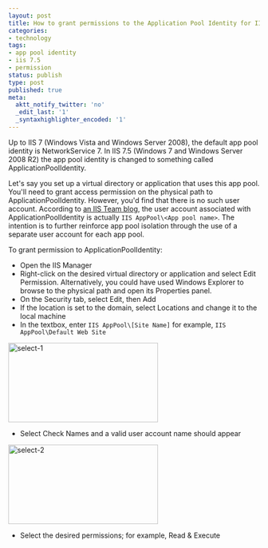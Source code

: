 ```yaml
---
layout: post
title: How to grant permissions to the Application Pool Identity for IIS 7.5
categories:
- technology
tags:
- app pool identity
- iis 7.5
- permission
status: publish
type: post
published: true
meta:
  aktt_notify_twitter: 'no'
  _edit_last: '1'
  _syntaxhighlighter_encoded: '1'
---
```

Up to IIS 7 (Windows Vista and Windows Server 2008), the default app pool identity is NetworkService 7. In IIS 7.5 (Windows 7 and Windows Server 2008 R2) the app pool identity is changed to something called ApplicationPoolIdentity.

Let's say you set up a virtual directory or application that uses this app pool. You'll need to grant access permission on the physical path to ApplicationPoolIdentity. However, you'd find that there is no such user account. According to <a href="http://blogs.iis.net/webdevelopertips/archive/2009/10/02/tip-98-did-you-know-the-default-application-pool-identity-in-iis-7-5-windows-7-changed-from-networkservice-to-apppoolidentity.aspx" target="_blank">an IIS Team blog</a>, the user account associated with ApplicationPoolIdentity is actually `IIS AppPool\<App pool name>`. The intention is to further reinforce app pool isolation through the use of a separate user account for each app pool.

To grant permission to ApplicationPoolIdentity:

* Open the IIS Manager
* Right-click on the desired virtual directory or application and select Edit Permission. Alternatively, you could have used Windows Explorer to browse to the physical path and open its Properties panel.
* On the Security tab, select Edit, then Add
* If the location is set to the domain, select Locations and change it to the local machine
* In the textbox, enter `IIS AppPool\[Site Name]` for example, `IIS AppPool\Default Web Site`


<img title="select-1" src="http://www.yentran.org/blog/wp-content/uploads/2011/09/select-1-300x159.png" width="300" height="159" />

* Select Check Names and a valid user account name should appear

<img title="select-2" src="http://www.yentran.org/blog/wp-content/uploads/2011/09/select-2-300x159.png" width="300" height="159" />

* Select the desired permissions; for example, Read &amp; Execute
